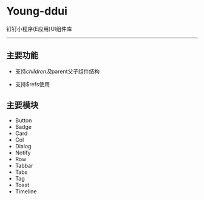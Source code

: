 # Young-ddui
钉钉小程序(E应用)UI组件库
******

## 主要功能

- 支持$children及$parent父子组件结构

- 支持$refs使用

## 主要模块

- Button 
- Badge
- Card
- Col
- Dialog
- Notify
- Row
- Tabbar
- Tabs
- Tag
- Toast
- Timeline

